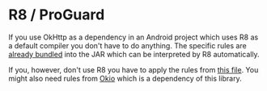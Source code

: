 R8 / ProGuard
=============

If you use OkHttp as a dependency in an Android project which uses R8 as a default compiler you 
don't have to do anything. The specific rules are [already bundled][rules] into the JAR which can be
interpreted by R8 automatically.

If you, however, don't use R8 you have to apply the rules from [this file][okhttp3_pro]. You might
also need rules from [Okio][okio] which is a dependency of this library.

 [okhttp3_pro]: https://github.com/square/okhttp/blob/master/okhttp/src/main/resources/META-INF/proguard/okhttp3.pro
 [okio]: https://square.github.io/okio/
 [rules]: https://github.com/square/okhttp/blob/master/okhttp/src/main/resources/META-INF/proguard/okhttp3.pro
